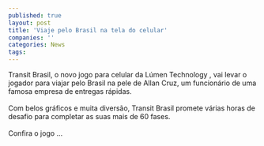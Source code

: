 ```yaml
---
published: true
layout: post
title: 'Viaje pelo Brasil na tela do celular'
companies: ''
categories: News
tags: 
---
```

Transit Brasil, o novo jogo para celular
 da Lúmen Technology
, vai levar o jogador para viajar pelo Brasil na pele de Allan Cruz, um funcionário de uma famosa empresa de entregas rápidas. <br /><br />Com belos gráficos e muita diversão, Transit Brasil promete várias horas de desafio para completar as suas mais de 60 fases.<br /><br />Confira o jogo ...

